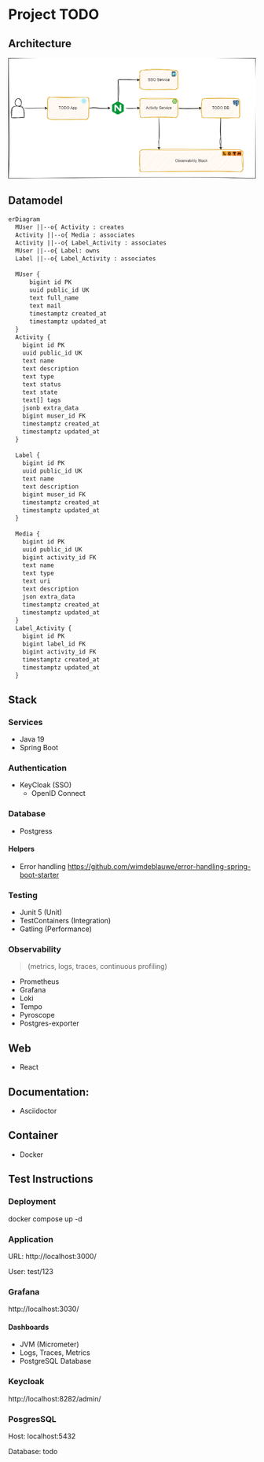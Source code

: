 # Project TODO

## Architecture
![Alt](docs/arch.drawio.png)

## Datamodel
```mermaid
erDiagram
  MUser ||--o{ Activity : creates
  Activity ||--o{ Media : associates
  Activity ||--o{ Label_Activity : associates
  MUser ||--o{ Label: owns
  Label ||--o{ Label_Activity : associates

  MUser {
      bigint id PK
      uuid public_id UK
      text full_name
      text mail
      timestamptz created_at
      timestamptz updated_at
  }
  Activity {
    bigint id PK
    uuid public_id UK
    text name
    text description
    text type
    text status
    text state
    text[] tags
    jsonb extra_data
    bigint muser_id FK
    timestamptz created_at
    timestamptz updated_at
  }
  
  Label {
    bigint id PK
    uuid public_id UK
    text name
    text description
    bigint muser_id FK
    timestamptz created_at
    timestamptz updated_at
  }

  Media {
    bigint id PK
    uuid public_id UK
    bigint activity_id FK
    text name
    text type
    text uri
    text description
    json extra_data
    timestamptz created_at
    timestamptz updated_at
  }
  Label_Activity {
    bigint id PK
    bigint label_id FK
    bigint activity_id FK
    timestamptz created_at
    timestamptz updated_at
  }
```

## Stack
### Services
* Java 19
* Spring Boot
### Authentication
* KeyCloak (SSO)
  * OpenID Connect

### Database
* Postgress

#### Helpers
* Error handling
https://github.com/wimdeblauwe/error-handling-spring-boot-starter

### Testing
* Junit 5 (Unit)
* TestContainers (Integration) 
* Gatling (Performance)


### Observability
> (metrics, logs, traces, continuous profiling)
* Prometheus
* Grafana 
* Loki  
* Tempo 
* Pyroscope
* Postgres-exporter

## Web
* React

## Documentation:
* Asciidoctor

## Container
* Docker

## Test Instructions

### Deployment

docker compose up -d

### Application 

URL: http://localhost:3000/ 

User: test/123

### Grafana
http://localhost:3030/

#### Dashboards
- JVM (Micrometer)
- Logs, Traces, Metrics
- PostgreSQL Database

### Keycloak
http://localhost:8282/admin/

### PosgresSQL
Host: localhost:5432

Database: todo





